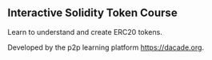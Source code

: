 ## Interactive Solidity Token Course

Learn to understand and create ERC20 tokens.

Developed by the p2p learning platform https://dacade.org.
